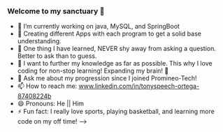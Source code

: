 ### Welcome to my sanctuary 💬

- 🔭 I’m currently working on java, MySQL, and SpringBoot
- 🌱 Creating different Apps with each program to get a solid base understanding.
- 👯 One thing I have learned, NEVER shy away from asking a question. Better to ask than to guess.
- 🤔 I want to further my knowledge as far as possible. This why I love coding for non-stop learning! Expanding my brain! 🧠
- 💬 Ask me about my progression since I joined Promineo-Tech!
- 📫 How to reach me: www.linkedin.com/in/tonyspeech-ortega-87408224b
- 😄 Pronouns: He || Him
- ⚡ Fun fact: I really love sports, playing basketball, and learning more code on my off time!
-->
